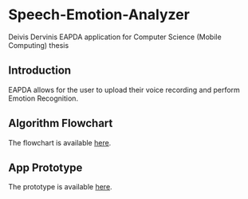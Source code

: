 # Speech-Emotion-Analyzer

Deivis Dervinis EAPDA application for Computer Science (Mobile Computing) thesis

## Introduction
EAPDA allows for the user to upload their voice recording and perform Emotion Recognition.

## Algorithm Flowchart
The flowchart is available [here](https://miro.com/app/board/o9J_lStpwoo=/).

## App Prototype
The prototype is available [here](https://www.figma.com/file/GGvxhAOCIzZQDiChVYZbVE/EAPDA?node-id=0%3A1).
